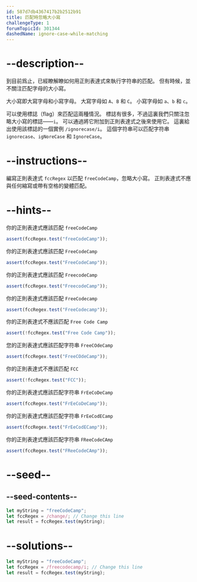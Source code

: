 ```yaml
---
id: 587d7db4367417b2b2512b91
title: 匹配時忽略大小寫
challengeType: 1
forumTopicId: 301344
dashedName: ignore-case-while-matching
---
```


# --description--

到目前爲止，已經瞭解瞭如何用正則表達式來執行字符串的匹配。 但有時候，並不關注匹配字母的大小寫。

大小寫即大寫字母和小寫字母。 大寫字母如 `A`、`B` 和 `C`。 小寫字母如 `a`、`b` 和 `c`。

可以使用標誌（flag）來匹配這兩種情況。 標誌有很多，不過這裏我們只關注忽略大小寫的標誌——`i`。 可以通過將它附加到正則表達式之後來使用它。 這裏給出使用該標誌的一個實例 `/ignorecase/i`。 這個字符串可以匹配字符串 `ignorecase`、`igNoreCase` 和 `IgnoreCase`。

# --instructions--

編寫正則表達式 `fccRegex` 以匹配 `freeCodeCamp`，忽略大小寫。 正則表達式不應與任何縮寫或帶有空格的變體匹配。

# --hints--

你的正則表達式應該匹配 `freeCodeCamp`

```js
assert(fccRegex.test("freeCodeCamp"));
```

你的正則表達式應該匹配 `FreeCodeCamp`

```js
assert(fccRegex.test("FreeCodeCamp"));
```

你的正則表達式應該匹配 `FreecodeCamp`

```js
assert(fccRegex.test("FreecodeCamp"));
```

你的正則表達式應該匹配 `FreeCodecamp`

```js
assert(fccRegex.test("FreeCodecamp"));
```

你的正則表達式不應該匹配 `Free Code Camp`

```js
assert(!fccRegex.test("Free Code Camp"));
```

您的正則表達式應該匹配字符串 `FreeCOdeCamp`

```js
assert(fccRegex.test("FreeCOdeCamp"));
```

你的正則表達式不應該匹配 `FCC`

```js
assert(!fccRegex.test("FCC"));
```

你的正則表達式應該匹配字符串 `FrEeCoDeCamp`

```js
assert(fccRegex.test("FrEeCoDeCamp"));
```

你的正則表達式應該匹配字符串 `FrEeCodECamp`

```js
assert(fccRegex.test("FrEeCodECamp"));
```

你的正則表達式應該匹配字符串 `FReeCodeCAmp`

```js
assert(fccRegex.test("FReeCodeCAmp"));
```

# --seed--

## --seed-contents--

```js
let myString = "freeCodeCamp";
let fccRegex = /change/; // Change this line
let result = fccRegex.test(myString);
```

# --solutions--

```js
let myString = "freeCodeCamp";
let fccRegex = /freecodecamp/i; // Change this line
let result = fccRegex.test(myString);
```
